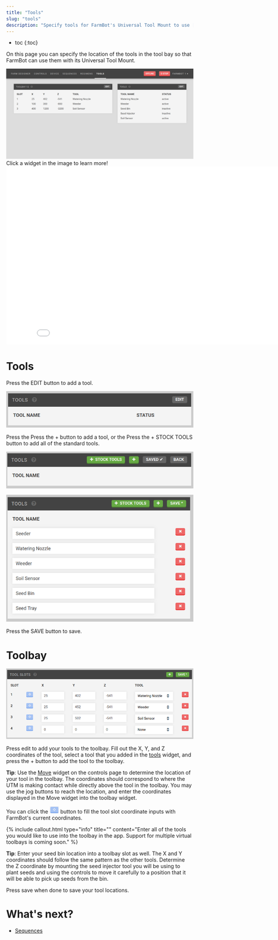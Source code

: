 ```yaml
---
title: "Tools"
slug: "tools"
description: "Specify tools for FarmBot's Universal Tool Mount to use [my.farm.bot/app/tools](https://my.farm.bot/app/tools)"
---
```


* toc
{:toc}

On this page you can specify the location of the tools in the tool bay so that FarmBot can use them with its Universal Tool Mount.

<div class="nav-image">
  <img class="nav-image" src="_images/Tools.png" alt="Tools" />
  <a href="#toolbay" style="top: 16.56%; left: 3.9%; width: 52.77%; height: 33.38%;"></a>
  <a href="#tools" style="top: 16.7%; left: 59.4%; width: 37%; height: 43.5%;"></a>
</div>
<figcaption class="caption">Click a widget in the image to learn more!</figcaption>



<iframe class="embedly-embed" src="//cdn.embedly.com/widgets/media.html?src=https%3A%2F%2Fwww.youtube.com%2Fembed%2Fvideoseries%3Flist%3DPLMhsMRlKjcNIYlDKDdKvPQuHqBjjS1ZGc&url=http%3A%2F%2Fwww.youtube.com%2Fwatch%3Fv%3DIcOyf28YJNk&image=https%3A%2F%2Fi.ytimg.com%2Fvi%2FIcOyf28YJNk%2Fhqdefault.jpg&key=f2aa6fc3595946d0afc3d76cbbd25dc3&type=text%2Fhtml&schema=youtube" width="854" height="480" scrolling="no" frameborder="0" allowfullscreen></iframe>



# Tools

Press the <span class="fb-button fb-gray">EDIT</span> button to add a tool.

![tools.png](_images/tools.png)

Press the Press the <span class="fb-button fb-green">+</span> button to add a tool, or the Press the <span class="fb-button fb-green">+ STOCK TOOLS</span> button to add all of the standard tools.


![empty_tools.png](_images/empty_tools.png)



![stock_tools.png](_images/stock_tools.png)

Press the <span class="fb-button fb-green">SAVE</span> button to save.

# Toolbay

![toolbay.png](_images/toolbay.png)

Press <span class="fb-button fb-gray">edit</span> to add your tools to the toolbay. Fill out the X, Y, and Z coordinates of the tool, select a tool that you added in the [tools](#tools) widget, and press the <span class="fb-button fb-green">+</span> button to add the tool to the toolbay.

__Tip__: Use the [Move](../Web-App/controls.md#move) widget on the controls page to determine the location of your tool in the toolbay. The coordinates should correspond to where the UTM is making contact while directly above the tool in the toolbay. You may use the jog buttons to reach the location, and enter the coordinates displayed in the Move widget into the toolbay widget.

You can click the <img class="nav-image" src="_images/current_location_button.png" alt="Use Current Location" width="5%" height="5%" /> button to fill the tool slot coordinate inputs with FarmBot's current coordinates.



{%
include callout.html
type="info"
title=""
content="Enter all of the tools you would like to use into the toolbay in the app. Support for multiple virtual toolbays is coming soon."
%}

__Tip__: Enter your seed bin location into a toolbay slot as well. The X and Y coordinates should follow the same pattern as the other tools. Determine the Z coordinate by mounting the seed injector tool you will be using to plant seeds and using the controls to move it carefully to a position that it will be able to pick up seeds from the bin.

Press <span class="fb-button fb-green">save</span> when done to save your tool locations.

# What's next?

 * [Sequences](../Web-App/sequences.md)
